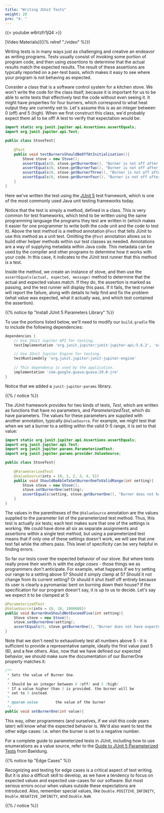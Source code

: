 ```yaml
---
title: "Writing JUnit Tests"
weight: 20
pre: "4. "
---
```


{{< youtube w6rtzfr1jQ4  >}}

[Video Materials]({{% relref "./video" %}})

Writing tests is in many ways just as challenging and creative an endeavor as writing programs.  Tests usually consist of invoking some portion of program code, and then using _assertions_ to determine that the actual results match the expected results.  The result of these assertions are typically reported on a per-test basis, which makes it easy to see where your program is not behaving as expected.  

Consider a class that is a software control system for a kitchen stove. We won't write the code for the class itself, because it is important for us to be able to write tests that effectively test the code without even seeing it. It might have properties for four burners, which correspond to what heat output they are currently set to.  Let's assume this is as an integer between 0 (off) and 5 (high).  When we first construct this class, we'd probably expect them all to be off!  A test to verify that expectation would be:

```java
import static org.junit.jupiter.api.Assertions.assertEquals;
import org.junit.jupiter.api.Test;

public class StoveTest{
    
    @Test
    public void testBurnersShouldBeOffAtInitialization(){
        Stove stove = new Stove();
        assertEquals(0, stove.getBurnerOne(), "Burner is not off after initialization");
        assertEquals(0, stove.getBurnerTwo(), "Burner is not off after initialization");
        assertEquals(0, stove.getBurnerThree(), "Burner is not off after initialization");
        assertEquals(0, stove.getBurnerFour(), "Burner is not off after initialization");
    }
}
```

Here we've written the test using the [JUnit 5](https://junit.org/junit5/docs/current/user-guide/) test framework, which is one of the most commonly used Java unit testing frameworks today.

Notice that the test is simply a method, defined in a class.  This is very common for test frameworks, which tend to be written using the same programming language the programs they test are written in (which makes it easier for one programmer to write both the code unit and the code to test it).  Above the test method is a method annotation `@Test` that tells JUnit to use this method as a unit test. Omitting the `@Test` annotation allows us to build other helper methods within our test classes as needed.  Annotations are a way of supplying metadata within Java code.  This metadata can be used by the compiler and other programs to determine how it works with your code.  In this case, it indicates to the JUnit test runner that this method is a test.

Inside the method, we create an instance of stove, and then use the `assertEquals(actual, expected, message)` method to determine that the actual and expected values match.  If they do, the assertion is marked as passing, and the test runner will display this pass.  If it fails, the test runner will report the failure, along with details to help find and fix the problem (what value was expected, what it actually was, and which test contained the assertion).

{{% notice tip "Install JUnit 5 Parameters Library" %}}

To use the portions listed below, we'll need to modify our `build.gradle` file to include the following dependencies:

```gradle
dependencies {
    // Use JUnit Jupiter API for testing.
    testImplementation 'org.junit.jupiter:junit-jupiter-api:5.6.2', 'org.hamcrest:hamcrest:2.2', 'org.junit.jupiter:junit-jupiter-params'

    // Use JUnit Jupiter Engine for testing.
    testRuntimeOnly 'org.junit.jupiter:junit-jupiter-engine'
    
    // This dependency is used by the application.
    implementation 'com.google.guava:guava:29.0-jre'
}
```

Notice that we added a `junit-jupiter-params` library.

{{% / notice %}}

The JUnit framework provides for two kinds of tests, _Test_, which are written as functions that have no parameters, and _ParameterizedTest_, which do have parameters.  The values for these parameters are supplied with another annotation, typically `@ValueSource`.  For example, we might test that when we set a burner to a setting within the valid 0-5 range, it is set to that value:

```java
import static org.junit.jupiter.api.Assertions.assertEquals;
import org.junit.jupiter.api.Test;
import org.junit.jupiter.params.ParameterizedTest;
import org.junit.jupiter.params.provider.ValueSource;

public class StoveTest{
    
    @ParameterizedTest
    @ValueSource(ints = {0, 1, 2, 3, 4, 5})
    public void ShouldBeAbleToSetBurnerOneToValidRange(int setting){
        Stove stove = new Stove();
        stove.setBurnerOne(setting);
        assertEquals(setting, stove.getBurnerOne(), "Burner does not have expected value");
    }
}
```

The values in the parentheses of the `@ValueSource` annotation are the values supplied to the parameter list of the parameterized test method.  Thus, this test is actually _six_ tests; each test makes sure that one of the settings is working.  We could have done all six as separate assignments and assertions within a single test method, but using a parameterized test means that if only one of these settings doesn't work, we will see that one test fail while the others pass.  This level of specificity can be very helpful in finding errors.

So far our tests cover the expected behavior of our stove.  But where tests really prove their worth is with the _edge cases_ - those things we as programmers don't anticipate.  For example, what happens if we try setting our range to a setting above 5?  Should it simply clamp at 5?  Should it not change from its current setting?  Or should it shut itself off entirely because its user is clearly a pyromaniac bent on burning down their house? If the specification for our program doesn't say, it is up to us to decide.  Let's say we expect it to be clamped at 5:

```java 
@ParameterizedTest
@ValueSource(ints = {6, 18, 1000000})
public void BurnerOneShouldNotExceedFive(int setting){
    Stove stove = new Stove();
    stove.setBurnerOne(setting);
    assertEquals(5, stove.getBurnerOne(), "Burner does not have expected value");
}
```

Note that we don't need to exhaustively test all numbers above 5 - it is sufficient to provide a representative sample, ideally the first value past 5 (6), and a few others.  Also, now that we have defined our expected behavior, we should make sure the documentation of our BurnerOne property matches it:

```java
/**
 * Sets the value of Burner One.
 *
 * Should be an integer between 0 (off) and 5 (high)
 * If a value higher than 5 is provided, the burner will be 
 * set to 5 instead.
 *
 * @param value        the value of the burner
 */
public void setBurnerOne(int value){
```

This way, other programmers (and ourselves, if we visit this code years later) will know what the expected behavior is.  We'd also want to test the other edge cases: i.e. when the burner is set to a negative number.

For a complete guide to parameterized tests in JUnit, including how to use enumerations as a value source, refer to the [Guide to JUnit 5 Parameterized Tests](https://www.baeldung.com/parameterized-tests-junit-5) from Baeldung.

{{% notice tip "Edge Cases" %}}

Recognizing and testing for edge cases is a critical aspect of test writing. But it is also a difficult skill to develop, as we have a tendency to focus on expected values and expected use-cases for our software. But most serious errors occur when values outside these expectations are introduced.  Also, remember special values, like `Double.POSITIVE_INFINITY`, `Double.NEGATIVE_INFINITY`, and `Double.NaN`.

{{% / notice %}}
